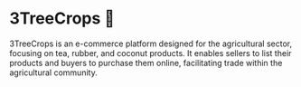 
 # 3TreeCrops 🌱
 
3TreeCrops is an e-commerce platform designed for the agricultural sector, focusing on tea, rubber, and coconut products. It enables sellers to list their products and buyers to purchase them online, facilitating trade within the agricultural community.
